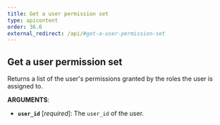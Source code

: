 ```yaml
---
title: Get a user permission set
type: apicontent
order: 36.6
external_redirect: /api/#get-a-user-permission-set
---
```


## Get a user permission set

Returns a list of the user's permissions granted by the roles the user is assigned to.

**ARGUMENTS**:

* **`user_id`** [*required*]:
    The `user_id` of the user.
